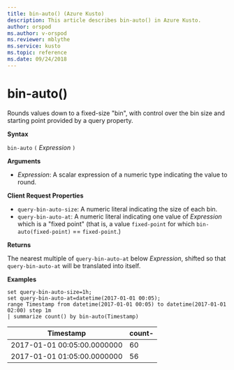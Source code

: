 ```yaml
---
title: bin-auto() (Azure Kusto)
description: This article describes bin-auto() in Azure Kusto.
author: orspod
ms.author: v-orspod
ms.reviewer: mblythe
ms.service: kusto
ms.topic: reference
ms.date: 09/24/2018
---
```

# bin-auto()

Rounds values down to a fixed-size "bin", with control over the bin size and starting point provided by a query property.

**Syntax**

`bin-auto` `(` *Expression* `)`

**Arguments**

* *Expression*: A scalar expression of a numeric type indicating the value to round.

**Client Request Properties**

* `query-bin-auto-size`: A numeric literal indicating the size of each bin.
* `query-bin-auto-at`: A numeric literal indicating one value of *Expression* which is a "fixed point" (that is, a value `fixed-point`
  for which `bin-auto(fixed-point)` == `fixed-point`.)

**Returns**

The nearest multiple of `query-bin-auto-at` below *Expression*, shifted so that `query-bin-auto-at`
will be translated into itself.

**Examples**

```kusto
set query-bin-auto-size=1h;
set query-bin-auto-at=datetime(2017-01-01 00:05);
range Timestamp from datetime(2017-01-01 00:05) to datetime(2017-01-01 02:00) step 1m
| summarize count() by bin-auto(Timestamp)
```

|Timestamp                    | count-|
|-----------------------------|-------|
|2017-01-01 00:05:00.0000000  | 60    |
|2017-01-01 01:05:00.0000000  | 56    |